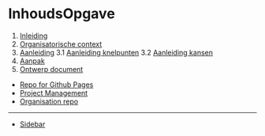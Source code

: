 # InhoudsOpgave

1. [Inleiding](https://github.com/HU-SD-SV2FE-studenten-2022/v2fe-v2a-2/wiki/Inleiding)
2. [Organisatorische context](https://github.com/HU-SD-SV2FE-studenten-2022/v2fe-v2a-2/wiki/Organisatorische-context)
3. [Aanleiding](https://github.com/HU-SD-SV2FE-studenten-2022/v2fe-v2a-2/wiki/Aanleiding)
   3.1 [Aanleiding knelpunten](https://github.com/HU-SD-SV2FE-studenten-2022/v2fe-v2a-2/wiki/Aanpak#31-knelpunten)
   3.2 [Aanleiding kansen](https://github.com/HU-SD-SV2FE-studenten-2022/v2fe-v2a-2/wiki/Aanpak#31-knelpunten)
4. [Aanpak](https://github.com/HU-SD-SV2FE-studenten-2022/v2fe-v2a-2/wiki/Aanpak)
5. [Ontwerp document](https://github.com/HU-SD-SV2FE-studenten-2022/v2fe-v2a-2/wiki/Ontwerpdocument)


* [Repo for Github Pages](https://github.com/Ryan-Reddy/Ryan-Reddy.github.io)
* [Project Management](https://github.com/orgs/HU-SD-SV2FE-studenten-2022/projects/23)
* [Organisation repo](https://github.com/HU-SD-SV2FE-studenten-2022/v2fe-v2a-2)

---

- [Sidebar](_sidebar)